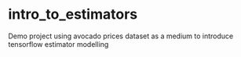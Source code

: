 # intro_to_estimators
Demo project using avocado prices dataset as a medium to introduce tensorflow estimator modelling
